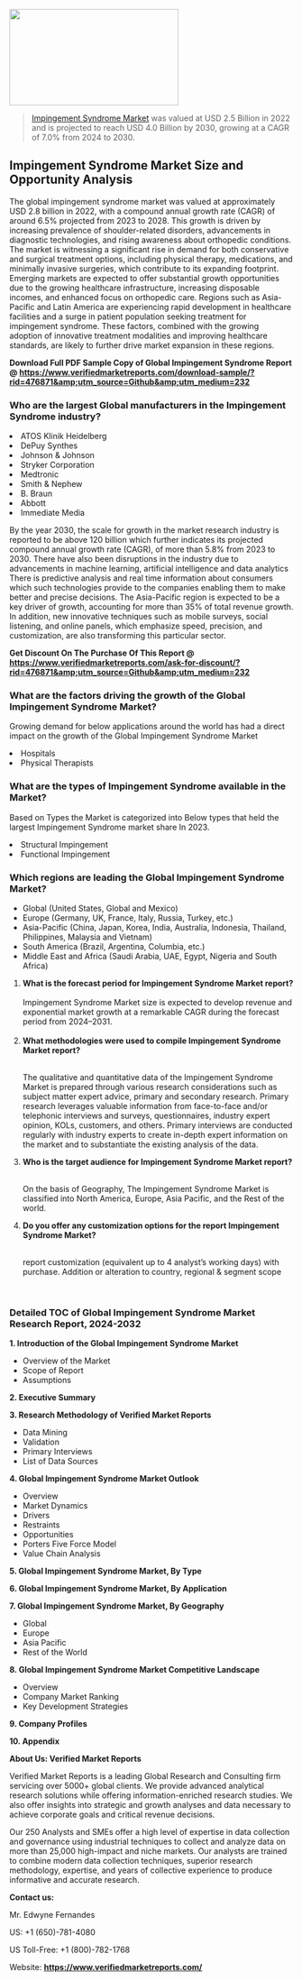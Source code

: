
<img src="https://ffe5etoiles.com/wp-content/uploads/2024/12/MST1-300x171.png" alt="" width="300" height="171" class="alignnone size-medium wp-image-20088" /><blockquote><p><p><a href="https://www.verifiedmarketreports.com/download-sample/?rid=476871&utm_source=Github&utm_medium=232" target="_blank">Impingement Syndrome Market</a> was valued at USD 2.5 Billion in 2022 and is projected to reach USD 4.0 Billion by 2030, growing at a CAGR of 7.0% from 2024 to 2030.</p></blockquote><p><h2>Impingement Syndrome Market Size and Opportunity Analysis</h2>The global impingement syndrome market was valued at approximately USD 2.8 billion in 2022, with a compound annual growth rate (CAGR) of around 6.5% projected from 2023 to 2028. This growth is driven by increasing prevalence of shoulder-related disorders, advancements in diagnostic technologies, and rising awareness about orthopedic conditions. The market is witnessing a significant rise in demand for both conservative and surgical treatment options, including physical therapy, medications, and minimally invasive surgeries, which contribute to its expanding footprint. Emerging markets are expected to offer substantial growth opportunities due to the growing healthcare infrastructure, increasing disposable incomes, and enhanced focus on orthopedic care. Regions such as Asia-Pacific and Latin America are experiencing rapid development in healthcare facilities and a surge in patient population seeking treatment for impingement syndrome. These factors, combined with the growing adoption of innovative treatment modalities and improving healthcare standards, are likely to further drive market expansion in these regions.</p><p class=""><strong>Download Full PDF Sample Copy of Global Impingement Syndrome Report @ <a href="https://www.verifiedmarketreports.com/download-sample/?rid=476871&amp;utm_source=Github&amp;utm_medium=232" target="_blank">https://www.verifiedmarketreports.com/download-sample/?rid=476871&amp;utm_source=Github&amp;utm_medium=232</a></strong></p><h3 id="" class="">Who are the largest Global manufacturers in the Impingement Syndrome industry?</h3><p><li>ATOS Klinik Heidelberg</li><li> DePuy Synthes</li><li> Johnson & Johnson</li><li> Stryker Corporation</li><li> Medtronic</li><li> Smith & Nephew</li><li> B. Braun</li><li> Abbott</li><li> Immediate Media</li></p><div class=""><div class="" dir="" data-message-author-role="" data-message-id="" data-message-model-slug=""><div class=""><div class=""><div class=""><div class="" dir="" data-message-author-role="" data-message-id="" data-message-model-slug=""><div class=""><div class=""><p>By the year 2030, the scale for growth in the market research industry is reported to be above 120 billion which further indicates its projected compound annual growth rate (CAGR), of more than 5.8% from 2023 to 2030. There have also been disruptions in the industry due to advancements in machine learning, artificial intelligence and data analytics There is predictive analysis and real time information about consumers which such technologies provide to the companies enabling them to make better and precise decisions. The Asia-Pacific region is expected to be a key driver of growth, accounting for more than 35% of total revenue growth. In addition, new innovative techniques such as mobile surveys, social listening, and online panels, which emphasize speed, precision, and customization, are also transforming this particular sector.</p><p><strong>Get Discount On The Purchase Of This Report @&nbsp; <a href="https://www.verifiedmarketreports.com/ask-for-discount/?rid=476871&amp;utm_source=Github&amp;utm_medium=232" target="_blank">https://www.verifiedmarketreports.com/ask-for-discount/?rid=476871&amp;utm_source=Github&amp;utm_medium=232</a></strong></p></div></div></div></div></div></div></div></div><h3 id="" class="">What are the factors driving the growth of the Global Impingement Syndrome Market?</h3><p id="" class="">Growing demand for below applications around the world has had a direct impact on the growth of the Global Impingement Syndrome Market</p><p id="" class=""><li>Hospitals</li><li> Physical Therapists</li></p><h3 id="" class="">What are the types of Impingement Syndrome available in the Market?</h3><p id="" class="">Based on Types the Market is categorized into Below types that held the largest Impingement Syndrome market share In 2023.</p><p id="" class=""><li>Structural Impingement</li><li> Functional Impingement</li></p><h3 id="" class="">Which regions are leading the Global Impingement Syndrome Market?</h3><ul><li>Global (United States, Global and Mexico)</li><li>Europe (Germany, UK, France, Italy, Russia, Turkey, etc.)</li><li>Asia-Pacific (China, Japan, Korea, India, Australia, Indonesia, Thailand, Philippines, Malaysia and Vietnam)</li><li>South America (Brazil, Argentina, Columbia, etc.)</li><li>Middle East and Africa (Saudi Arabia, UAE, Egypt, Nigeria and South Africa)</li></ul><p><ol><li><strong>What is the forecast period for Impingement Syndrome Market report?<br /></strong><br /><span data-sheets-root="1" data-sheets-value="{&quot;1&quot;:2,&quot;2&quot;:&quot;XXXX size is expected to develop revenue and exponential market growth at a remarkable CAGR during the forecast period from 2024&ndash;2030.&quot;}" data-sheets-userformat="{&quot;2&quot;:12674,&quot;4&quot;:{&quot;1&quot;:2,&quot;2&quot;:16776960},&quot;10&quot;:2,&quot;11&quot;:0,&quot;15&quot;:&quot;Arial&quot;,&quot;16&quot;:12}">Impingement Syndrome Market size is expected to develop revenue and exponential market growth at a remarkable CAGR during the forecast period from 2024&ndash;2031.</span><br /><br /></li><li><strong>What methodologies were used to compile Impingement Syndrome Market report?<br /><br /></strong><p>The qualitative and quantitative data of the&nbsp;Impingement Syndrome Market is prepared through various research considerations such as subject matter expert advice, primary and secondary research. Primary research leverages valuable information from face-to-face and/or telephonic interviews and surveys, questionnaires, industry expert opinion, KOLs, customers, and others. Primary interviews are conducted regularly with industry experts to create in-depth expert information on the market and to substantiate the existing analysis of the data.&nbsp;</p></li><li><strong>Who is the target audience for Impingement Syndrome Market report?<br /><br /></strong><p>On the basis of Geography, The&nbsp;Impingement Syndrome Market is classified into North America, Europe, Asia Pacific, and the Rest of the world.</p></li><li><strong>Do you offer any customization options for the report Impingement Syndrome Market?<br /><br /></strong><p>report customization (equivalent up to 4 analyst&rsquo;s working days) with purchase. Addition or alteration to country, regional &amp; segment scope</p><p>&nbsp;</p></li></ol></p><h3 id="" class="">Detailed TOC of Global Impingement Syndrome Market Research Report, 2024-2032</h3><p id="" class=""><strong>1. Introduction of the Global Impingement Syndrome Market</strong></p><ul><li>Overview of the Market</li><li>Scope of Report</li><li>Assumptions</li></ul><p id="" class=""><strong>2. Executive Summary</strong></p><p id="" class=""><strong>3. Research Methodology of&nbsp;Verified Market Reports</strong></p><ul><li>Data Mining</li><li>Validation</li><li>Primary Interviews</li><li>List of Data Sources</li></ul><p id="" class=""><strong>4. Global Impingement Syndrome Market Outlook</strong></p><ul><li>Overview</li><li>Market Dynamics</li><li>Drivers</li><li>Restraints</li><li>Opportunities</li><li>Porters Five Force Model</li><li>Value Chain Analysis</li></ul><p id="" class=""><strong>5. Global Impingement Syndrome Market, By&nbsp;Type</strong></p><p id="" class=""><strong>6. Global Impingement Syndrome Market, By Application</strong></p><p id="" class=""><strong>7. Global Impingement Syndrome Market, By Geography</strong></p><ul><li>Global</li><li>Europe</li><li>Asia Pacific</li><li>Rest of the World</li></ul><p id="" class=""><strong>8. Global Impingement Syndrome Market Competitive Landscape</strong></p><ul><li>Overview</li><li>Company Market Ranking</li><li>Key Development Strategies</li></ul><p id="" class=""><strong>9. Company Profiles</strong></p><p id="" class=""><strong>10. Appendix</strong></p><p id="" class=""><strong>About Us: Verified Market Reports</strong></p><p id="" class="">Verified Market Reports is a leading Global Research and Consulting firm servicing over 5000+ global clients. We provide advanced analytical research solutions while offering information-enriched research studies. We also offer insights into strategic and growth analyses and data necessary to achieve corporate goals and critical revenue decisions.</p><p id="" class="">Our 250 Analysts and SMEs offer a high level of expertise in data collection and governance using industrial techniques to collect and analyze data on more than 25,000 high-impact and niche markets. Our analysts are trained to combine modern data collection techniques, superior research methodology, expertise, and years of collective experience to produce informative and accurate research.</p><p id="" class=""><strong>Contact us:</strong></p><p id="" class="">Mr. Edwyne Fernandes</p><p id="" class="">US: +1 (650)-781-4080</p><p id="" class="">US Toll-Free: +1 (800)-782-1768</p><p id="" class="">Website: <a target="" data-test-app-aware-link=""><strong>https://www.verifiedmarketreports.com/</strong></a></p>
